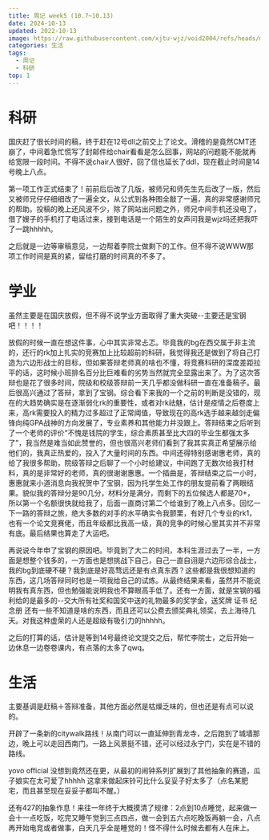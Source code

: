 ```yaml
---
title: 周记 week5 (10.7~10.13)
date: 2024-10-13
updated: 2022-10-13
image: https://raw.githubusercontent.com/xjtu-wjz/void2004/refs/heads/main/pics_for_post/ee19160f4316289d26edeb98fab655e.webp
categories: 生活
tags:
  - 周记
  - 科研
top: 1
---
```


# 科研
国庆赶了很长时间的稿，终于赶在12号dll之前交上了论文。滑稽的是竟然CMT还崩了，中间着急忙慌写了封邮件给chair看看是怎么回事，网站的问题能不能就再给宽限一段时间。不得不说chair人很好，回了信也延长了ddl，现在截止时间是14号晚上八点。

第一项工作正式结束了！前前后后改了几版，被师兄和师先生先后改了一版，然后又被师兄仔仔细细改了一遍全文，从公式到各种图全敲了一遍，真的非常感谢师兄的帮助。投稿的晚上还风波不少，除了网站出问题之外，师兄中间手机还没电了，借了嫂子的手机打了电话过来，接到电话是一个陌生的女声问我是wjz吗还把我吓了一跳hhhhh。

之后就是一边等审稿意见，一边帮着李院士做剩下的工作。但不得不说WWW那项工作时间是真的紧，留给打磨的时间真的不多了。

# 学业
虽然主要是在国庆放假，但不得不说学业方面取得了重大突破--主要还是宝钢吧！！！！

放假的时候一直在想这件事，心中其实非常忐忑。毕竟我的bg在西交属于非主流的，还行的rk加上扎实的竞赛加上比较超前的科研，我觉得我还是做到了将自己打造为六边形战士的目标，但如果答辩老师真的啥也不懂，将竞赛科研的深度差距拉平的话，这时候小班排名百分比巨难看的劣势当然就完全显露出来了。为了这次答辩也是花了很多时间，院级和校级答辩前一天几乎都没做科研一直在准备稿子。最后很高兴通过了答辩，拿到了宝钢。综合看下来我的一个之前的判断是没错的，现在的大趋势确实是在逐渐弱化rk的重要性，或者对rk祛魅，估计是疫情之后卷度上来，高rk需要投入的精力过多超过了正常阈值，导致现在的高rk选手越来越剑走偏锋向纯GPA战神的方向发展了，专业素养和其他能力并没跟上。答辩结束之后听到了一个老师的评价“不愧是钱院的学生，综合素质甚至比大四的毕业生都强太多了”，我当然是难当如此赞誉的，但也很高兴老师们看到了我其实真正希望展示给他们的，我真正热爱的，投入了大量时间的东西。中间还得特别感谢惠老师，真的给了我很多帮助，院级答辩之后聊了一个小时给建议，中间跑了无数次给我打材料，真的是非常好的老师，真的很谢谢惠惠。一个插曲是，答辩结束之后一小时，惠惠就来小道消息向我祝贺中了宝钢，因为托学生处工作的朋友提前看了两眼结果。貌似我的答辩分是90几分，材料分是满分，而剩下的五位候选人都是70+，所以第一个名额很快就给我了，后面一直商讨第二个给谁到了晚上八点多。回忆一下一路的答辩之旅，绝大多数的对手的水平确实令我颤栗，有好几个专业的rk1，也有一个论文竞赛佬，而且年级都比我高一级，真的竞争的时候心里其实并不非常有底。最后结果也算走了大运吧。

再说说今年申了宝钢的原因吧。毕竟到了大二的时间，本科生涯过去了一半，一方面是想整个钱多的，一方面也是想挑战下自己，自己一直自诩是六边形综合战士，我的bg到底硬不硬？我到底是好高骛远还是有点真东西？这些都是我很想知道的东西，这几场答辩同时也是一项我给自己的试炼。从最终结果来看，虽然并不能说明我有真东西，但也勉强能说明我也不算眼高手低了。还有一方面，就是宝钢的福利给的是最多的--交大所有社奖和国奖中送的礼物最多的奖学金，送奖牌 证书 纪念册 还有一些不知道是啥的东西，而且还可以公费去颁奖典礼领奖，去上海待几天。对我这种虚荣的人还是超级有吸引力的hhhhh。

之后的打算的话，估计是等到14号最终论文提交之后，帮忙李院士，之后开始一边休息一边卷卷课内，有点落的太多了qwq。

# 生活
主要基调是赶稿＋答辩准备，其他方面必然是枯燥乏味的，但也还是有点可以说的。

开辟了一条新的citywalk路线！从南门可以一直延伸到青龙寺，之后跑到了城墙那边，晚上可以走回西南门。一路上风景挺不错，还可以经过永宁门，实在是不错的路线。

yovo official 没想到竟然还在更，从最初的闹钟系列扩展到了其他抽象的赛道，瓜子娘实在太可爱了hhhhh 这拿来做起床铃可比什么妥妥子好太多了（点名某肥宅，而且甚至现在妥妥子都叫不醒。）

还有427的抽象作息！来往一年终于大概摸清了规律：2点到10点睡觉，起来做一会十一点吃饭，吃完又睡午觉到三点四点，做一会到五六点吃晚饭再躺一会，八点再开始电竞或者做事，白天几乎全是睡觉的！怪不得什么时候去都有人在床上。